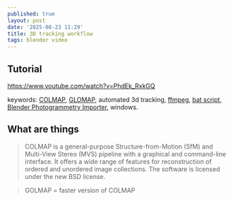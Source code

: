 ```yaml
---
published: true
layout: post
date: '2025-08-23 11:29'
title: 3D tracking workflow
tags: blender video 
---
```

## Tutorial

<https://www.youtube.com/watch?v=PhdEk_RxkGQ>

keywords: [COLMAP](https://github.com/colmap/colmap/releases), [GLOMAP](https://github.com/colmap/glomap/releases), automated 3d tracking, [ffmpeg](https://www.gyan.dev/ffmpeg/builds), [bat script](https://gist.github.com/polyfjord/fc22f22770cd4dd365bb90db67a4f2dc), [Blender Photogrammetry Importer](https://github.com/SBCV/Blender-Addon-Photogrammetry-Importer), windows.

## What are things

> COLMAP is a general-purpose Structure-from-Motion (SfM) and Multi-View Stereo (MVS) pipeline with a graphical and command-line interface. It offers a wide range of features for reconstruction of ordered and unordered image collections. The software is licensed under the new BSD license.

> GOLMAP = faster version of COLMAP
